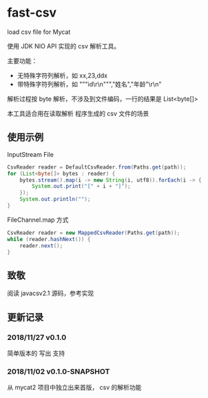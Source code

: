 # fast-csv

load csv  file for Mycat

使用 JDK NIO API 实现的 csv 解析工具。

主要功能：

- 无特殊字符列解析，如 xx,23,ddx
- 带特殊字符列解析，如 \"\"\"id\r\n\"\"\",\"姓名\",\"年龄\"\r\n"

解析过程按 byte 解析，不涉及到文件编码，一行的结果是 List<byte[]>

本工具适合用在读取解析 程序生成的 csv 文件的场景
## 使用示例

InputStream File
```java
CsvReader reader = DefaultCsvReader.from(Paths.get(path));
for (List<byte[]> bytes : reader) {
    bytes.stream().map(i -> new String(i, utf8)).forEach(i -> {
        System.out.print("[" + i + "]");
    });
    System.out.println("");
}
```
FileChannel.map 方式
```java
CsvReader reader = new MappedCsvReader(Paths.get(path));
while (reader.hashNext()) {
    reader.next();
}
```


## 致敬
阅读 javacsv2.1 源码，参考实现

## 更新记录

### 2018/11/27 v0.1.0
简单版本的 写出 支持

### 2018/11/02 v0.1.0-SNAPSHOT
从 mycat2 项目中独立出来首版， csv 的解析功能
